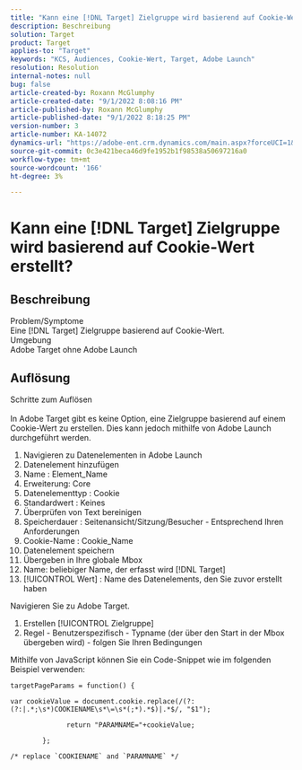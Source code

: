```yaml
---
title: "Kann eine [!DNL Target] Zielgruppe wird basierend auf Cookie-Wert erstellt?"
description: Beschreibung
solution: Target
product: Target
applies-to: "Target"
keywords: "KCS, Audiences, Cookie-Wert, Target, Adobe Launch"
resolution: Resolution
internal-notes: null
bug: false
article-created-by: Roxann McGlumphy
article-created-date: "9/1/2022 8:08:16 PM"
article-published-by: Roxann McGlumphy
article-published-date: "9/1/2022 8:18:25 PM"
version-number: 3
article-number: KA-14072
dynamics-url: "https://adobe-ent.crm.dynamics.com/main.aspx?forceUCI=1&pagetype=entityrecord&etn=knowledgearticle&id=2eaa97cd-312a-ed11-9db1-002248086a27"
source-git-commit: 0c3e421beca46d9fe1952b1f98538a50697216a0
workflow-type: tm+mt
source-wordcount: '166'
ht-degree: 3%

---
```


# Kann eine [!DNL Target] Zielgruppe wird basierend auf Cookie-Wert erstellt?

## Beschreibung

Problem/Symptome<br>
Eine [!DNL Target] Zielgruppe basierend auf Cookie-Wert.
<br>Umgebung<br>
Adobe Target ohne Adobe Launch




## Auflösung

Schritte zum Auflösen<br><br>
In Adobe Target gibt es keine Option, eine Zielgruppe basierend auf einem Cookie-Wert zu erstellen. Dies kann jedoch mithilfe von Adobe Launch durchgeführt werden.

1. Navigieren zu Datenelementen in Adobe Launch
2. Datenelement hinzufügen
3. Name : Element_Name
4. Erweiterung: Core
5. Datenelementtyp : Cookie
6. Standardwert : Keines
7. Überprüfen von Text bereinigen
8. Speicherdauer : Seitenansicht/Sitzung/Besucher - Entsprechend Ihren Anforderungen
9. Cookie-Name : Cookie_Name
10. Datenelement speichern
11. Übergeben in Ihre globale Mbox
12. Name: beliebiger Name, der erfasst wird [!DNL Target]
13. [!UICONTROL Wert] : Name des Datenelements, den Sie zuvor erstellt haben




Navigieren Sie zu Adobe Target.

1. Erstellen [!UICONTROL Zielgruppe]
2. Regel - Benutzerspezifisch - Typname (der über den Start in der Mbox übergeben wird) - folgen Sie Ihren Bedingungen




Mithilfe von JavaScript können Sie ein Code-Snippet wie im folgenden Beispiel verwenden:


```
targetPageParams = function() {

var cookieValue = document.cookie.replace(/(?:(?:|.*;\s*)COOKIENAME\s*\=\s*(;*).*$)|.*$/, "$1");

              return "PARAMNAME="+cookieValue;

        };

/* replace `COOKIENAME` and `PARAMNAME` */
```

